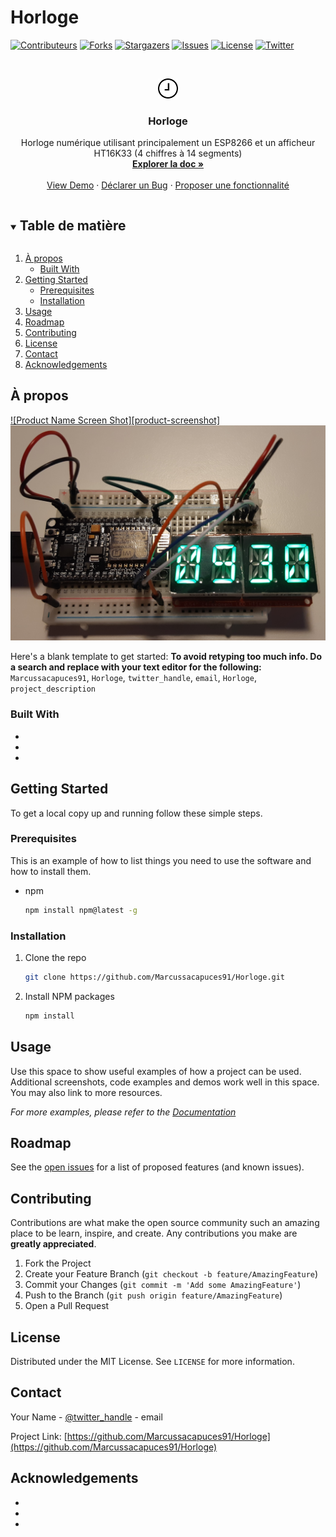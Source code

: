 # Horloge

<!--
*** Thanks for checking out the Best-README-Template. If you have a suggestion
*** that would make this better, please fork the repo and create a pull request
*** or simply open an issue with the tag "enhancement".
*** Thanks again! Now go create something AMAZING! :D
***
***
***
*** To avoid retyping too much info. Do a search and replace for the following:
*** github_username, repo_name, twitter_handle, email, project_title, project_description
-->



<!-- PROJECT SHIELDS -->
<!--
*** I'm using markdown "reference style" links for readability.
*** Reference links are enclosed in brackets [ ] instead of parentheses ( ).
*** See the bottom of this document for the declaration of the reference variables
*** for contributors-url, forks-url, etc. This is an optional, concise syntax you may use.
*** https://www.markdownguide.org/basic-syntax/#reference-style-links
-->
[![Contributeurs][contributors-shield]][contributors-url]
[![Forks][forks-shield]][forks-url]
[![Stargazers][stars-shield]][stars-url]
[![Issues][issues-shield]][issues-url]
[![License][license-shield]][license-url]
[![Twitter][twitter-shield]][twitter-url]

<!-- [![LinkedIn][linkedin-shield]][linkedin-url] -->



<!-- PROJECT LOGO -->
<br />
<p align="center">
  <a href="https://github.com/Marcussacapuces91/Horloge">
    <img src="horloge.png" alt="Logo Horloge" width="32" height="32">
  </a>

  <h3 align="center">Horloge</h3>

  <p align="center">
    Horloge numérique utilisant principalement un ESP8266 et un afficheur HT16K33 (4 chiffres à 14 segments)
    <br />
    <a href="https://github.com/Marcussacapuces91/Horloge"><strong>Explorer la doc »</strong></a>
    <br />
    <br />
    <a href="https://github.com/Marcussacapuces91/Horloge">View Demo</a>
    ·
    <a href="https://github.com/Marcussacapuces91/Horloge/issues">Déclarer un Bug</a>
    ·
    <a href="https://github.com/Marcussacapuces91/Horloge/issues">Proposer une fonctionnalité</a>
  </p>
</p>



<!-- TABLE OF CONTENTS -->
<details open="open">
  <summary><h2 style="display: inline-block">Table de matière</h2></summary>
  <ol>
    <li>
      <a href="#about-the-project">À propos</a>
      <ul>
        <li><a href="#built-with">Built With</a></li>
      </ul>
    </li>
    <li>
      <a href="#getting-started">Getting Started</a>
      <ul>
        <li><a href="#prerequisites">Prerequisites</a></li>
        <li><a href="#installation">Installation</a></li>
      </ul>
    </li>
    <li><a href="#usage">Usage</a></li>
    <li><a href="#roadmap">Roadmap</a></li>
    <li><a href="#contributing">Contributing</a></li>
    <li><a href="#license">License</a></li>
    <li><a href="#contact">Contact</a></li>
    <li><a href="#acknowledgements">Acknowledgements</a></li>
  </ol>
</details>



<!-- ABOUT THE PROJECT -->
## À propos

[![Product Name Screen Shot][product-screenshot]](https://example.com)
![](20210330_093010.jpg)



Here's a blank template to get started:
**To avoid retyping too much info. Do a search and replace with your text editor for the following:**
`Marcussacapuces91`, `Horloge`, `twitter_handle`, `email`, `Horloge`, `project_description`


### Built With

* []()
* []()
* []()



<!-- GETTING STARTED -->
## Getting Started

To get a local copy up and running follow these simple steps.

### Prerequisites

This is an example of how to list things you need to use the software and how to install them.
* npm
  ```sh
  npm install npm@latest -g
  ```

### Installation

1. Clone the repo
   ```sh
   git clone https://github.com/Marcussacapuces91/Horloge.git
   ```
2. Install NPM packages
   ```sh
   npm install
   ```



<!-- USAGE EXAMPLES -->
## Usage

Use this space to show useful examples of how a project can be used. Additional screenshots, code examples and demos work well in this space. You may also link to more resources.

_For more examples, please refer to the [Documentation](https://example.com)_



<!-- ROADMAP -->
## Roadmap

See the [open issues](https://github.com/Marcussacapuces91/Horloge/issues) for a list of proposed features (and known issues).



<!-- CONTRIBUTING -->
## Contributing

Contributions are what make the open source community such an amazing place to be learn, inspire, and create. Any contributions you make are **greatly appreciated**.

1. Fork the Project
2. Create your Feature Branch (`git checkout -b feature/AmazingFeature`)
3. Commit your Changes (`git commit -m 'Add some AmazingFeature'`)
4. Push to the Branch (`git push origin feature/AmazingFeature`)
5. Open a Pull Request



<!-- LICENSE -->
## License

Distributed under the MIT License. See `LICENSE` for more information.



<!-- CONTACT -->
## Contact

Your Name - [@twitter_handle](https://twitter.com/twitter_handle) - email

Project Link: [https://github.com/Marcussacapuces91/Horloge](https://github.com/Marcussacapuces91/Horloge)



<!-- ACKNOWLEDGEMENTS -->
## Acknowledgements

* []()
* []()
* []()





<!-- MARKDOWN LINKS & IMAGES -->
<!-- https://www.markdownguide.org/basic-syntax/#reference-style-links -->
[contributors-shield]: https://img.shields.io/github/contributors/Marcussacapuces91/Horloge.svg?style=for-the-badge
[contributors-url]: https://github.com/Marcussacapuces91/Horloge/graphs/contributors
[forks-shield]: https://img.shields.io/github/forks/Marcussacapuces91/Horloge.svg?style=for-the-badge
[forks-url]: https://github.com/Marcussacapuces91/Horloge/network/members
[stars-shield]: https://img.shields.io/github/stars/Marcussacapuces91/Horloge.svg?style=for-the-badge
[stars-url]: https://github.com/Marcussacapuces91/Horloge/stargazers
[issues-shield]: https://img.shields.io/github/issues/Marcussacapuces91/Horloge.svg?style=for-the-badge
[issues-url]: https://github.com/Marcussacapuces91/Horloge/issues
[license-shield]: https://img.shields.io/github/license/Marcussacapuces91/Horloge.svg?style=for-the-badge
[license-url]: https://github.com/Marcussacapuces91/Horloge/blob/master/LICENSE
[twitter-shield]: https://img.shields.io/twitter/follow/LabAllen91?label=Suivre&style=for-the-badge&logo=Twitter
[twitter-url]: https://twitter.com/LabAllen91

[linkedin-shield]: https://img.shields.io/badge/-LinkedIn-black.svg?style=for-the-badge&logo=linkedin&colorB=555
[linkedin-url]: https://linkedin.com/in/Marcussacapuces91
